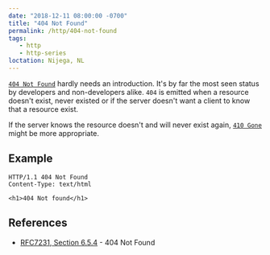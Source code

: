 ```yaml
---
date: "2018-12-11 08:00:00 -0700"
title: "404 Not Found"
permalink: /http/404-not-found
tags:
   - http
   - http-series
loctation: Nijega, NL
---
```


[`404 Not Found`][1] hardly needs an introduction. It's by far the most seen
status by developers and non-developers alike. `404` is emitted when a
resource doesn't exist, never existed or if the server doesn't want a client
to know that a resource exist.

If the server knows the resource doesn't and will never exist again,
[`410 Gone`][2] might be more appropriate.

Example
-------

```http
HTTP/1.1 404 Not Found
Content-Type: text/html

<h1>404 Not found</h1>
```

References
----------

* [RFC7231, Section 6.5.4][1] - 404 Not Found 

[1]: https://tools.ietf.org/html/rfc7231#section-6.5.3 "403 Forbidden"
[2]: /http/410-gone
